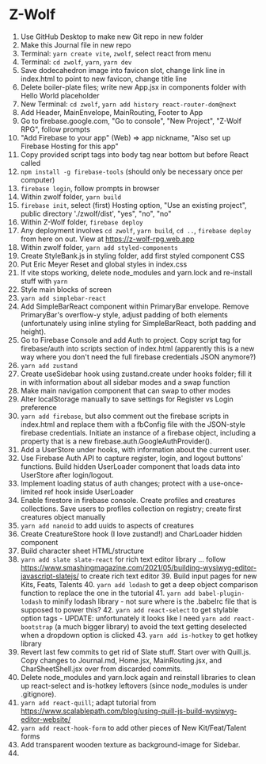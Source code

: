 # Z-Wolf

1. Use GitHub Desktop to make new Git repo in new folder
2. Make this Journal file in new repo
3. Terminal: `yarn create vite`,  `zwolf`, select react from menu
4. Terminal: `cd zwolf`, `yarn`, `yarn dev`
5. Save dodecahedron image into favicon slot, change link line in index.html to point to new favicon, change title line
6. Delete boiler-plate files; write new App.jsx in components folder with Hello World placeholder
7. New Terminal: `cd zwolf`, `yarn add history react-router-dom@next`
8. Add Header, MainEnvelope, MainRouting, Footer to App
9. Go to firebase.google.com, "Go to console", "New Project", "Z-Wolf RPG", follow prompts
10. "Add Firebase to your app" (Web) => app nickname, "Also set up Firebase Hosting for this app"
11. Copy provided script tags into body tag near bottom but before React called
12. `npm install -g firebase-tools` (should only be necessary once per computer)
13. `firebase login`, follow prompts in browser
14. Within zwolf folder, `yarn build`
15. `firebase init`, select (first) Hosting option, "Use an existing project", public directory './zwolf/dist', "yes", "no", "no"
16. Within Z-Wolf folder, `firebase deploy`
17. Any deployment involves `cd zwolf`, `yarn build`, `cd ..`, `firebase deploy` from here on out. View at https://z-wolf-rpg.web.app
18. Within zwolf folder, `yarn add styled-components`
19. Create StyleBank.js in styling folder, add first styled component CSS
20. Put Eric Meyer Reset and global styles in index.css
21. If vite stops working, delete node_modules and yarn.lock and re-install stuff with `yarn`
22. Style main blocks of screen
23. `yarn add simplebar-react`
24. Add SimpleBarReact component within PrimaryBar envelope. Remove PrimaryBar's overflow-y style, adjust padding of both elements (unfortunately using inline styling for SimpleBarReact, both padding and height).
25. Go to Firebase Console and add Auth to project. Copy script tag for firebase/auth into scripts section of index.html (apparently this is a new way where you don't need the full firebase credentials JSON anymore?)
26. `yarn add zustand`
27. Create useSidebar hook using zustand.create under hooks folder; fill it in with information about all sidebar modes and a swap function
28. Make main navigation component that can swap to other modes
29. Alter localStorage manually to save settings for Register vs Login preference
30. `yarn add firebase`, but also comment out the firebase scripts in index.html and replace them with a fbConfig file with the JSON-style firebase credentials. Initiate an instance of a firebase object, including a property that is a new firebase.auth.GoogleAuthProvider().
31. Add a UserStore under hooks, with information about the current user.
32. Use Firebase Auth API to capture register, login, and logout buttons' functions. Build hidden UserLoader component that loads data into UserStore after login/logout.
33. Implement loading status of auth changes; protect with a use-once-limited ref hook inside UserLoader
34. Enable firestore in firebase console. Create profiles and creatures collections. Save users to profiles collection on registry; create first creatures object manually
35. `yarn add nanoid` to add uuids to aspects of creatures
36. Create CreatureStore hook (I love zustand!) and CharLoader hidden component
37. Build character sheet HTML/structure
38. `yarn add slate slate-react` for rich text editor library ... follow https://www.smashingmagazine.com/2021/05/building-wysiwyg-editor-javascript-slatejs/ to create rich text editor
    39. Build input pages for new Kits, Feats, Talents
    40. `yarn add lodash` to get a deep object comparison function to replace the one in the tutorial
    41. `yarn add babel-plugin-lodash` to minify lodash library - not sure where is the .babelrc file that is supposed to power this?
    42. `yarn add react-select` to get stylable option tags - UPDATE: unfortunately it looks like I need `yarn add react-bootstrap` (a much bigger library) to avoid the text getting deselected when a dropdown option is clicked
    43. `yarn add is-hotkey` to get hotkey library
44. Revert last few commits to get rid of Slate stuff. Start over with Quill.js. Copy changes to Journal.md, Home.jsx, MainRouting.jsx, and CharSheetShell.jsx over from discarded commits.
45. Delete node_modules and yarn.lock again and reinstall libraries to clean up react-select and is-hotkey leftovers (since node_modules is under .gitignore).
46. `yarn add react-quill`; adapt tutorial from https://www.scalablepath.com/blog/using-quill-js-build-wysiwyg-editor-website/
47. `yarn add react-hook-form` to add other pieces of New Kit/Feat/Talent forms
48. Add transparent wooden texture as background-image for Sidebar.
49. 
